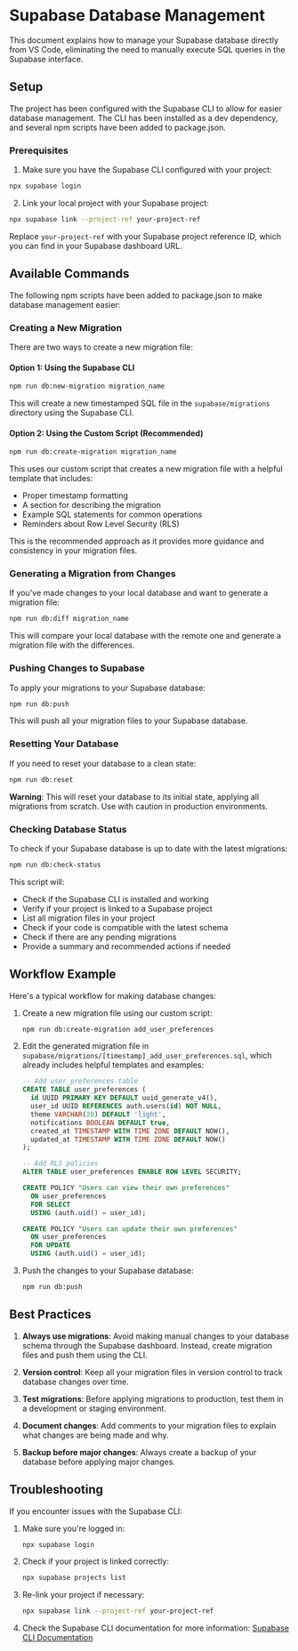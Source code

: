 # Supabase Database Management

This document explains how to manage your Supabase database directly from VS Code, eliminating the need to manually execute SQL queries in the Supabase interface.

## Setup

The project has been configured with the Supabase CLI to allow for easier database management. The CLI has been installed as a dev dependency, and several npm scripts have been added to package.json.

### Prerequisites

1. Make sure you have the Supabase CLI configured with your project:

```bash
npx supabase login
```

2. Link your local project with your Supabase project:

```bash
npx supabase link --project-ref your-project-ref
```

Replace `your-project-ref` with your Supabase project reference ID, which you can find in your Supabase dashboard URL.

## Available Commands

The following npm scripts have been added to package.json to make database management easier:

### Creating a New Migration

There are two ways to create a new migration file:

#### Option 1: Using the Supabase CLI

```bash
npm run db:new-migration migration_name
```

This will create a new timestamped SQL file in the `supabase/migrations` directory using the Supabase CLI.

#### Option 2: Using the Custom Script (Recommended)

```bash
npm run db:create-migration migration_name
```

This uses our custom script that creates a new migration file with a helpful template that includes:
- Proper timestamp formatting
- A section for describing the migration
- Example SQL statements for common operations
- Reminders about Row Level Security (RLS)

This is the recommended approach as it provides more guidance and consistency in your migration files.

### Generating a Migration from Changes

If you've made changes to your local database and want to generate a migration file:

```bash
npm run db:diff migration_name
```

This will compare your local database with the remote one and generate a migration file with the differences.

### Pushing Changes to Supabase

To apply your migrations to your Supabase database:

```bash
npm run db:push
```

This will push all your migration files to your Supabase database.

### Resetting Your Database

If you need to reset your database to a clean state:

```bash
npm run db:reset
```

**Warning**: This will reset your database to its initial state, applying all migrations from scratch. Use with caution in production environments.

### Checking Database Status

To check if your Supabase database is up to date with the latest migrations:

```bash
npm run db:check-status
```

This script will:
- Check if the Supabase CLI is installed and working
- Verify if your project is linked to a Supabase project
- List all migration files in your project
- Check if your code is compatible with the latest schema
- Check if there are any pending migrations
- Provide a summary and recommended actions if needed

## Workflow Example

Here's a typical workflow for making database changes:

1. Create a new migration file using our custom script:
   ```bash
   npm run db:create-migration add_user_preferences
   ```

2. Edit the generated migration file in `supabase/migrations/[timestamp]_add_user_preferences.sql`, which already includes helpful templates and examples:
   ```sql
   -- Add user_preferences table
   CREATE TABLE user_preferences (
     id UUID PRIMARY KEY DEFAULT uuid_generate_v4(),
     user_id UUID REFERENCES auth.users(id) NOT NULL,
     theme VARCHAR(20) DEFAULT 'light',
     notifications BOOLEAN DEFAULT true,
     created_at TIMESTAMP WITH TIME ZONE DEFAULT NOW(),
     updated_at TIMESTAMP WITH TIME ZONE DEFAULT NOW()
   );

   -- Add RLS policies
   ALTER TABLE user_preferences ENABLE ROW LEVEL SECURITY;

   CREATE POLICY "Users can view their own preferences"
     ON user_preferences
     FOR SELECT
     USING (auth.uid() = user_id);

   CREATE POLICY "Users can update their own preferences"
     ON user_preferences
     FOR UPDATE
     USING (auth.uid() = user_id);
   ```

3. Push the changes to your Supabase database:
   ```bash
   npm run db:push
   ```

## Best Practices

1. **Always use migrations**: Avoid making manual changes to your database schema through the Supabase dashboard. Instead, create migration files and push them using the CLI.

2. **Version control**: Keep all your migration files in version control to track database changes over time.

3. **Test migrations**: Before applying migrations to production, test them in a development or staging environment.

4. **Document changes**: Add comments to your migration files to explain what changes are being made and why.

5. **Backup before major changes**: Always create a backup of your database before applying major changes.

## Troubleshooting

If you encounter issues with the Supabase CLI:

1. Make sure you're logged in:
   ```bash
   npx supabase login
   ```

2. Check if your project is linked correctly:
   ```bash
   npx supabase projects list
   ```

3. Re-link your project if necessary:
   ```bash
   npx supabase link --project-ref your-project-ref
   ```

4. Check the Supabase CLI documentation for more information:
   [Supabase CLI Documentation](https://supabase.com/docs/reference/cli)

